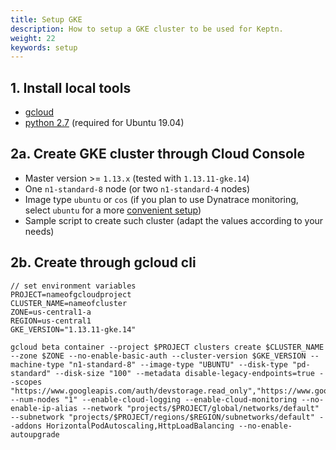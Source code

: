 ```yaml
---
title: Setup GKE
description: How to setup a GKE cluster to be used for Keptn.
weight: 22
keywords: setup
---
```


## 1. Install local tools
  - [gcloud](https://cloud.google.com/sdk/gcloud/)
  - [python 2.7](https://www.python.org/downloads/release/python-2716/) (required for Ubuntu 19.04)

## 2a. Create GKE cluster through Cloud Console
  - Master version >= `1.13.x` (tested with `1.13.11-gke.14`)
  - One `n1-standard-8` node (or two `n1-standard-4` nodes)
  - Image type `ubuntu` or `cos` (if you plan to use Dynatrace monitoring, select `ubuntu` for a more [convenient setup](../../monitoring/dynatrace/))
  - Sample script to create such cluster (adapt the values according to your needs)

## 2b. Create through gcloud cli
```console
// set environment variables
PROJECT=nameofgcloudproject
CLUSTER_NAME=nameofcluster
ZONE=us-central1-a
REGION=us-central1
GKE_VERSION="1.13.11-gke.14"
```

```console
gcloud beta container --project $PROJECT clusters create $CLUSTER_NAME --zone $ZONE --no-enable-basic-auth --cluster-version $GKE_VERSION --machine-type "n1-standard-8" --image-type "UBUNTU" --disk-type "pd-standard" --disk-size "100" --metadata disable-legacy-endpoints=true --scopes "https://www.googleapis.com/auth/devstorage.read_only","https://www.googleapis.com/auth/logging.write","https://www.googleapis.com/auth/monitoring","https://www.googleapis.com/auth/servicecontrol","https://www.googleapis.com/auth/service.management.readonly","https://www.googleapis.com/auth/trace.append" --num-nodes "1" --enable-cloud-logging --enable-cloud-monitoring --no-enable-ip-alias --network "projects/$PROJECT/global/networks/default" --subnetwork "projects/$PROJECT/regions/$REGION/subnetworks/default" --addons HorizontalPodAutoscaling,HttpLoadBalancing --no-enable-autoupgrade
```